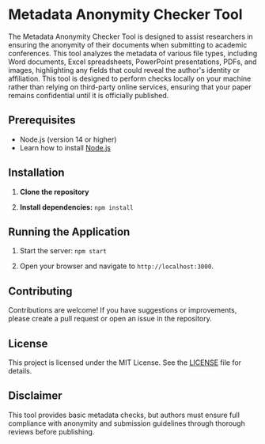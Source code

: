 # Metadata Anonymity Checker Tool

The Metadata Anonymity Checker Tool is designed to assist researchers in ensuring the anonymity of their documents when submitting to academic conferences. This tool analyzes the metadata of various file types, including Word documents, Excel spreadsheets, PowerPoint presentations, PDFs, and images, highlighting any fields that could reveal the author's identity or affiliation. This tool is designed to perform checks locally on your machine rather than relying on third-party online services, ensuring that your paper remains confidential until it is officially published.

## Prerequisites

- Node.js (version 14 or higher)
- Learn how to install [Node.js](https://nodejs.org/en/learn/getting-started/how-to-install-nodejs)

## Installation

1. **Clone the repository**

2. **Install dependencies:**
   ```npm install```

## Running the Application

1. Start the server:
   ```npm start```

2. Open your browser and navigate to `http://localhost:3000`.

## Contributing

Contributions are welcome! If you have suggestions or improvements, please create a pull request or open an issue in the repository.

## License

This project is licensed under the MIT License. See the [LICENSE](LICENSE) file for details.

## Disclaimer

This tool provides basic metadata checks, but authors must ensure full compliance with anonymity and submission guidelines through thorough reviews before publishing.
